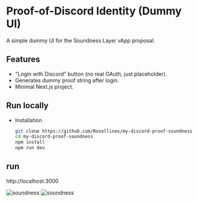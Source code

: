 # Proof-of-Discord Identity (Dummy UI)

A simple dummy UI for the Soundness Layer vApp proposal.

## Features
- "Login with Discord" button (no real OAuth, just placeholder).
- Generates dummy proof string after login.
- Minimal Next.js project.

## Run locally
- Installation
  ```bash
  git clone https://github.com/Rosellines/my-discord-proof-soundness
  cd my-discord-proof-soundness
  npm install
  npm run dev

## run
http://localhost:3000

![soundness](image1.png)
![soundness](image2.png)
